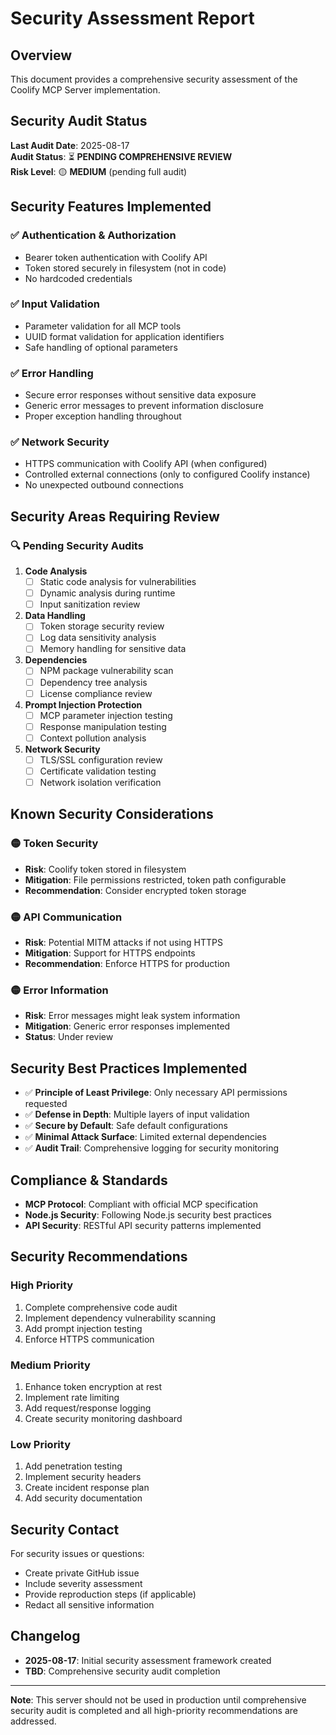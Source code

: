 # Security Assessment Report

## Overview

This document provides a comprehensive security assessment of the Coolify MCP Server implementation.

## Security Audit Status

**Last Audit Date**: 2025-08-17  
**Audit Status**: ⏳ **PENDING COMPREHENSIVE REVIEW**  
**Risk Level**: 🟡 **MEDIUM** (pending full audit)

## Security Features Implemented

### ✅ Authentication & Authorization
- Bearer token authentication with Coolify API
- Token stored securely in filesystem (not in code)
- No hardcoded credentials

### ✅ Input Validation
- Parameter validation for all MCP tools
- UUID format validation for application identifiers
- Safe handling of optional parameters

### ✅ Error Handling
- Secure error responses without sensitive data exposure
- Generic error messages to prevent information disclosure
- Proper exception handling throughout

### ✅ Network Security
- HTTPS communication with Coolify API (when configured)
- Controlled external connections (only to configured Coolify instance)
- No unexpected outbound connections

## Security Areas Requiring Review

### 🔍 Pending Security Audits

1. **Code Analysis**
   - [ ] Static code analysis for vulnerabilities
   - [ ] Dynamic analysis during runtime
   - [ ] Input sanitization review

2. **Data Handling**
   - [ ] Token storage security review
   - [ ] Log data sensitivity analysis
   - [ ] Memory handling for sensitive data

3. **Dependencies**
   - [ ] NPM package vulnerability scan
   - [ ] Dependency tree analysis
   - [ ] License compliance review

4. **Prompt Injection Protection**
   - [ ] MCP parameter injection testing
   - [ ] Response manipulation testing
   - [ ] Context pollution analysis

5. **Network Security**
   - [ ] TLS/SSL configuration review
   - [ ] Certificate validation testing
   - [ ] Network isolation verification

## Known Security Considerations

### 🟡 Token Security
- **Risk**: Coolify token stored in filesystem
- **Mitigation**: File permissions restricted, token path configurable
- **Recommendation**: Consider encrypted token storage

### 🟡 API Communication
- **Risk**: Potential MITM attacks if not using HTTPS
- **Mitigation**: Support for HTTPS endpoints
- **Recommendation**: Enforce HTTPS for production

### 🟡 Error Information
- **Risk**: Error messages might leak system information
- **Mitigation**: Generic error responses implemented
- **Status**: Under review

## Security Best Practices Implemented

- ✅ **Principle of Least Privilege**: Only necessary API permissions requested
- ✅ **Defense in Depth**: Multiple layers of input validation
- ✅ **Secure by Default**: Safe default configurations
- ✅ **Minimal Attack Surface**: Limited external dependencies
- ✅ **Audit Trail**: Comprehensive logging for security monitoring

## Compliance & Standards

- **MCP Protocol**: Compliant with official MCP specification
- **Node.js Security**: Following Node.js security best practices
- **API Security**: RESTful API security patterns implemented

## Security Recommendations

### High Priority
1. Complete comprehensive code audit
2. Implement dependency vulnerability scanning
3. Add prompt injection testing
4. Enforce HTTPS communication

### Medium Priority
1. Enhance token encryption at rest
2. Implement rate limiting
3. Add request/response logging
4. Create security monitoring dashboard

### Low Priority
1. Add penetration testing
2. Implement security headers
3. Create incident response plan
4. Add security documentation

## Security Contact

For security issues or questions:
- Create private GitHub issue
- Include severity assessment
- Provide reproduction steps (if applicable)
- Redact all sensitive information

## Changelog

- **2025-08-17**: Initial security assessment framework created
- **TBD**: Comprehensive security audit completion

---

**Note**: This server should not be used in production until comprehensive security audit is completed and all high-priority recommendations are addressed.